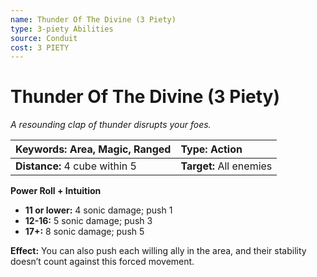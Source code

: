 ```yaml
---
name: Thunder Of The Divine (3 Piety)
type: 3-piety Abilities
source: Conduit
cost: 3 PIETY
---
```


# Thunder Of The Divine (3 Piety)

*A resounding clap of thunder disrupts your foes.*

| **Keywords:** Area, Magic, Ranged | **Type:** Action        |
| :-------------------------------- | :---------------------- |
| **Distance:** 4 cube within 5     | **Target:** All enemies |

**Power Roll + Intuition**

- **11 or lower:** 4 sonic damage; push 1
- **12-16:** 5 sonic damage; push 3
- **17+:** 8 sonic damage; push 5

**Effect:** You can also push each willing ally in the area, and their stability doesn’t count against this forced movement.
